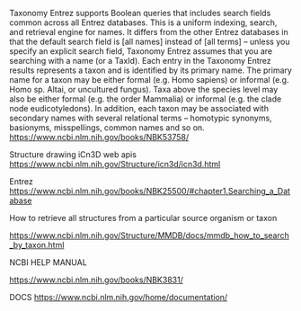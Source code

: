 Taxonomy Entrez supports Boolean queries that includes search fields common across all Entrez databases. This is a uniform indexing, search, and retrieval engine for names. It differs from the other Entrez databases in that the default search field is [all names] instead of [all terms] – unless you specify an explicit search field, Taxonomy Entrez assumes that you are searching with a name (or a TaxId). Each entry in the Taxonomy Entrez results represents a taxon and is identified by its primary name. The primary name for a taxon may be either formal (e.g. Homo sapiens) or informal (e.g. Homo sp. Altai, or uncultured fungus). Taxa above the species level may also be either formal (e.g. the order Mammalia) or informal (e.g. the clade node eudicotyledons). In addition, each taxon may be associated with secondary names with several relational terms – homotypic synonyms, basionyms, misspellings, common names and so on.
https://www.ncbi.nlm.nih.gov/books/NBK53758/



Structure drawing iCn3D web apis
https://www.ncbi.nlm.nih.gov/Structure/icn3d/icn3d.html




Entrez
https://www.ncbi.nlm.nih.gov/books/NBK25500/#chapter1.Searching_a_Database


How to retrieve all structures from a particular source organism or taxon

https://www.ncbi.nlm.nih.gov/Structure/MMDB/docs/mmdb_how_to_search_by_taxon.html


NCBI HELP MANUAL

https://www.ncbi.nlm.nih.gov/books/NBK3831/

DOCS
https://www.ncbi.nlm.nih.gov/home/documentation/